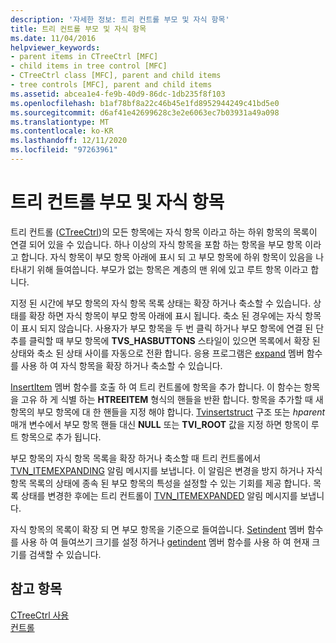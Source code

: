 ```yaml
---
description: '자세한 정보: 트리 컨트롤 부모 및 자식 항목'
title: 트리 컨트롤 부모 및 자식 항목
ms.date: 11/04/2016
helpviewer_keywords:
- parent items in CTreeCtrl [MFC]
- child items in tree control [MFC]
- CTreeCtrl class [MFC], parent and child items
- tree controls [MFC], parent and child items
ms.assetid: abcea1e4-fe9b-40d9-86dc-1db235f8f103
ms.openlocfilehash: b1af78bf8a22c46b45e1fd8952944249c41bd5e0
ms.sourcegitcommit: d6af41e42699628c3e2e6063ec7b03931a49a098
ms.translationtype: MT
ms.contentlocale: ko-KR
ms.lasthandoff: 12/11/2020
ms.locfileid: "97263961"
---
```

# <a name="tree-control-parent-and-child-items"></a>트리 컨트롤 부모 및 자식 항목

트리 컨트롤 ([CTreeCtrl](../mfc/reference/ctreectrl-class.md))의 모든 항목에는 자식 항목 이라고 하는 하위 항목의 목록이 연결 되어 있을 수 있습니다. 하나 이상의 자식 항목을 포함 하는 항목을 부모 항목 이라고 합니다. 자식 항목이 부모 항목 아래에 표시 되 고 부모 항목에 하위 항목이 있음을 나타내기 위해 들여씁니다. 부모가 없는 항목은 계층의 맨 위에 있고 루트 항목 이라고 합니다.

지정 된 시간에 부모 항목의 자식 항목 목록 상태는 확장 하거나 축소할 수 있습니다. 상태를 확장 하면 자식 항목이 부모 항목 아래에 표시 됩니다. 축소 된 경우에는 자식 항목이 표시 되지 않습니다. 사용자가 부모 항목을 두 번 클릭 하거나 부모 항목에 연결 된 단추를 클릭할 때 부모 항목에 **TVS_HASBUTTONS** 스타일이 있으면 목록에서 확장 된 상태와 축소 된 상태 사이를 자동으로 전환 합니다. 응용 프로그램은 [expand](../mfc/reference/ctreectrl-class.md#expand) 멤버 함수를 사용 하 여 자식 항목을 확장 하거나 축소할 수 있습니다.

[InsertItem](../mfc/reference/ctreectrl-class.md#insertitem) 멤버 함수를 호출 하 여 트리 컨트롤에 항목을 추가 합니다. 이 함수는 항목을 고유 하 게 식별 하는 **HTREEITEM** 형식의 핸들을 반환 합니다. 항목을 추가할 때 새 항목의 부모 항목에 대 한 핸들을 지정 해야 합니다. [Tvinsertstruct](/windows/win32/api/commctrl/ns-commctrl-tvinsertstructw) 구조 또는 *hparent* 매개 변수에서 부모 항목 핸들 대신 **NULL** 또는 **TVI_ROOT** 값을 지정 하면 항목이 루트 항목으로 추가 됩니다.

부모 항목의 자식 항목 목록을 확장 하거나 축소할 때 트리 컨트롤에서 [TVN_ITEMEXPANDING](/windows/win32/Controls/tvn-itemexpanding) 알림 메시지를 보냅니다. 이 알림은 변경을 방지 하거나 자식 항목 목록의 상태에 종속 된 부모 항목의 특성을 설정할 수 있는 기회를 제공 합니다. 목록 상태를 변경한 후에는 트리 컨트롤이 [TVN_ITEMEXPANDED](/windows/win32/Controls/tvn-itemexpanded) 알림 메시지를 보냅니다.

자식 항목의 목록이 확장 되 면 부모 항목을 기준으로 들여씁니다. [Setindent](../mfc/reference/ctreectrl-class.md#setindent) 멤버 함수를 사용 하 여 들여쓰기 크기를 설정 하거나 [getindent](../mfc/reference/ctreectrl-class.md#getindent) 멤버 함수를 사용 하 여 현재 크기를 검색할 수 있습니다.

## <a name="see-also"></a>참고 항목

[CTreeCtrl 사용](../mfc/using-ctreectrl.md)<br/>
[컨트롤](../mfc/controls-mfc.md)
